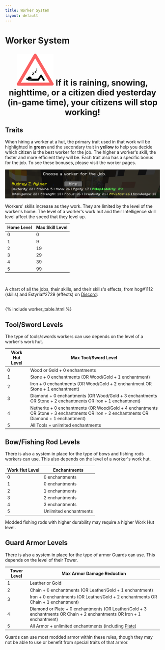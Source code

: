 ```yaml
---
title: Worker System
layout: default
---
```

# Worker System

<p style="text-align:center; font-size:20pt;"><img src="../../assets/images/misc/Sleep.png" alt="Sleep"><b> If it is raining, snowing, nighttime, or a citizen died yesterday (in-game time), your citizens will stop working!</b></p>

## Traits
When hiring a worker at a hut, the primary trait used in that work will be highlighted in **green** and the secondary trait in **yellow** to help you decide which citizen is the best worker for the job. The higher a worker's skill, the faster and more efficient they will be. Each trait also has a specific bonus for the job. To see these bonuses, please visit the worker pages.

![Traits](../../assets/images/misc/traits.png)

Workers' skills increase as they work. They are limited by the level of the worker's home. The level of a worker's work hut and their Intelligence skill level affect the speed that they level up.

| Home Level | Max Skill Level |
| ---------- | --------------- |
| 0          | 0               |
| 1          | 9               |
| 2          | 19              |
| 3          | 29              |
| 4          | 39              |
| 5          | 99              |

<br>

A chart of all the jobs, their skills, and their skills's effects, from hog#1112 (skills) and Estyria#2729 (effects) on [Discord](https://discord.minecolonies.com):
<br>
<br>

{% include worker_table.html %}

## Tool/Sword Levels

The type of tools/swords workers can use depends on the level of a worker's work hut.

| Work Hut Level | Max Tool/Sword Level                                                                                                                     |
| -------------- | ---------------------------------------------------------------------------------------------------------------------------------------- |
| 0              | Wood or Gold + 0 enchantments                                                                                                            |
| 1              | Stone + 0 enchantments (OR Wood/Gold + 1 enchantment)                                                                                    |
| 2              | Iron + 0 enchantments (OR Wood/Gold + 2 enchantment OR Stone + 1 enchantment)                                                            |
| 3              | Diamond + 0 enchantments (OR Wood/Gold + 3 enchantments OR Stone + 2 enchantments OR Iron + 1 enchantment)                               |
| 4              | Netherite + 0 enchantments (OR Wood/Gold + 4 enchantments OR Stone + 3 enchantments OR Iron + 2 enchantments OR Diamond + 1 enchantment) |
| 5              | All Tools + unlimited enchantments                                                                                                       |

## Bow/Fishing Rod Levels

There is also a system in place for the type of bows and fishing rods workers can use. This also depends on the level of a worker's work hut.

| Work Hut Level | Enchantments           |
| -------------- | ---------------------- |
| 0              | 0 enchantments         |
| 1              | 0 enchantments         |
| 2              | 1 enchantments         |
| 3              | 2 enchantments         |
| 4              | 3 enchantments         |
| 5              | Unlimited enchantments |

Modded fishing rods with higher durability may require a higher Work Hut level.

## Guard Armor Levels

There is also a system in place for the type of armor Guards can use. This depends on the level of their Tower.

| Tower Level | Max Armor Damage Reduction                                                                                             |
| ----------- | ---------------------------------------------------------------------------------------------------------------------- |
| 1           | Leather or Gold                                                                                                        |
| 2           | Chain + 0 enchantments (OR Leather/Gold + 1 enchantment)                                                               |
| 3           | Iron + 0 enchantments (OR Leather/Gold + 2 enchantments OR Chain + 1 enchantment)                                      |
| 4           | Diamond or Plate + 0 enchantments (OR Leather/Gold + 3 enchantments OR Chain + 2 enchantments OR Iron + 1 enchantment) |
| 5           | All Armor + unlimited enchantments (including [Plate](../../source/items/platearmor))                                  |

Guards can use most modded armor within these rules, though they may not be able to use or benefit from special traits of that armor.
